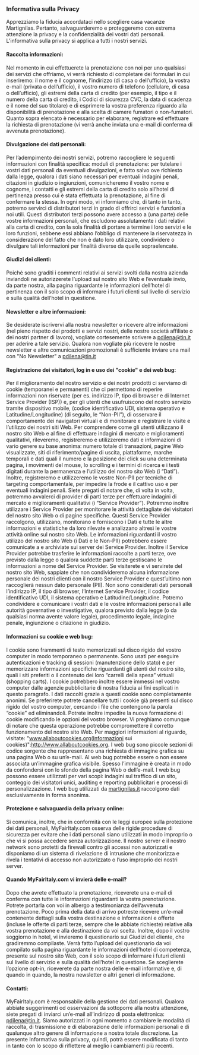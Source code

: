 ### Informativa sulla Privacy

Apprezziamo la fiducia accordataci nello scegliere casa vacanze Martignilas. Pertanto, salvaguarderemo e proteggeremo con estrema attenzione la privacy e la confidenzialità dei vostri dati personali. L’informativa sulla privacy si applica a tutti i nostri servizi.

#### Raccolta informazioni:

Nel momento in cui effettuerete la prenotazione con noi per uno qualsiasi dei servizi che offriamo, vi verrà richiesto di completare dei formulari in cui inseriremo: il nome e il cognome, l’indirizzo (di casa o dell’ufficio), la vostra e-mail (privata o dell’ufficio), il vostro numero di telefono (cellulare, di casa o dell’ufficio), gli estremi della carta di credito (per esempio, il tipo e il numero della carta di credito, i Codici di sicurezza CVC, la data di scadenza e il nome del suo titolare) e di esprimere la vostra preferenza riguardo alla disponibilità di prenotazione e alla scelta di camere fumatori o non-fumatori. Quanto sopra elencato è necessario per elaborare, registrare ed effettuare la richiesta di prenotazione (vi verrà anche inviata una e-mail di conferma di avvenuta prenotazione).

#### Divulgazione dei dati personali:

Per l’adempimento dei nostri servizi, potremo raccogliere le seguenti informazioni con finalità specifica: moduli di prenotazione: per tutelare i vostri dati personali da eventuali divulgazioni, e fatto salvo ove richiesto dalla legge, qualora i dati siano necessari per eventuali indagini penali, citazioni in giudizio o ingiunzioni, comunicheremo il vostro nome e cognome, i contatti e gli estremi della carta di credito solo all’hotel di pertinenza presso cui è stata effettuata la prenotazione, al fine di confermare la stessa. In ogni modo, vi informiamo che, di tanto in tanto, potremo servirci di distributori terzi in grado di offrirci servizi e funzioni a noi utili. Questi distributori terzi possono avere accesso a (una parte) delle vostre informazioni personali, che escludono assolutamente i dati relativi alla carta di credito, con la sola finalità di portare a termine i loro servizi e le loro funzioni, sebbene essi abbiano l’obbligo di mantenere la riservatezza in considerazione del fatto che non è dato loro utilizzare, condividere o divulgare tali informazioni per finalità diverse da quelle sopraelencate.

#### Giudizi dei clienti:

Poichè sono graditi i commenti relativi ai servizi svolti dalla nostra azienda inviandoli ne autorizzerete l’upload sul nostro sito Web e l’eventuale invio, da parte nostra, alla pagina riguardante le informazioni dell’hotel di pertinenza con il solo scopo di informare i futuri clienti sul livello di servizio e sulla qualità dell’hotel in questione.

#### Newsletter e altre informazioni:

Se desiderate iscrivervi alla nostra newsletter o ricevere altre informazioni (nel pieno rispetto dei prodotti e servizi nostri, delle nostre società affiliate o dei nostri partner di lavoro), vogliate cortesemente scrivere a [pdilena@tin.it](mailto:pdilena@tin.it "email") per aderire a tale servizio. Qualora non vogliate più ricevere le nostre newsletter e altre comunicazioni promozionali è sufficiente inviare una mail con "No Newsletter" a [pdilena@tin.it](mailto:pdilena@tin.it "email")

#### Registrazione dei visitatori, log in e uso dei "cookie" e dei web bug:

Per il miglioramento del nostro servizio e dei nostri prodotti ci serviamo di cookie (temporanei e permanenti) che ci permettono di reperire informazioni non riservate (per es. indirizzo IP, tipo di browser e di Internet Service Provider (ISP)) e, per gli utenti che usufruiscono del nostro servizio tramite dispositivo mobile, (codice identificativo UDI, sistema operativo e Latitudine/Longitudine) (di seguito, le “Non-PII”), di osservare il comportamento dei navigatori virtuali e di monitorare e registrare le visite e l’utilizzo dei nostri siti Web. Per comprendere come gli utenti utilizzano il nostro sito Web e al fine di effettuare indagini di mercato e miglioramenti qualitativi, rileveremo, registreremo e utilizzeremo dati e informazioni di vario genere su base anonima: numero totale di transazioni, pagine Web visualizzate, siti di riferimento/pagine di uscita, piattaforme, marche temporali e dati quali il numero e la posizione dei click su una determinata pagina, i movimenti del mouse, lo scrolling e i termini di ricerca e i testi digitati durante la permanenza e l’utilizzo del nostro sito Web (i “Dati”). Inoltre, registreremo e utilizzeremo le vostre Non-PII per tecniche di targeting comportamentale, per impedire la frode e il cattivo uso e per eventuali indagini penali. Siete pregati di notare che, di volta in volta, potremmo avvalerci di provider di parti terze per effettuare indagini di mercato e miglioramenti qualitativi (i “Service Provider”). Potremmo inoltre utilizzare i Service Provider per monitorare le attività dettagliate dei visitatori del nostro sito Web o di pagine specifiche. Questi Service Provider raccolgono, utilizzano, monitorano e forniscono i Dati e tutte le altre informazioni e statistiche da loro rilevate e analizzano altresì le vostre attività online sul nostro sito Web. Le informazioni riguardanti il vostro utilizzo del nostro sito Web (i Dati e le Non-PII) potrebbero essere comunicate a e archiviate sui server dei Service Provider. Inoltre il Service Provider potrebbe trasferire le informazioni raccolte a parti terze, ove previsto dalla legge o qualora suddette parti terze gestiscano le informazioni a nome del Service Provider. Se visiterete e vi servirete del nostro sito Web, sappiate che non condivideremo alcuna informazione personale dei nostri clienti con il nostro Service Provider e quest’ultimo non raccoglierà nessun dato personale (PII). Non sono considerati dati personali l’indirizzo IP, il tipo di browser, l’Internet Service Provider, il codice identificativo UDI, il sistema operativo e Latitudine/Longitudine. Potremo condividere e comunicare i vostri dati e le vostre informazioni personali alle autorità governative o investigative, qualora previsto dalla legge (o da qualsiasi norma avente valore legale), procedimento legale, indagine penale, ingiunzione o citazione in giudizio.

#### Informazioni su cookie e web bug:

I cookie sono frammenti di testo memorizzati sul disco rigido del vostro computer in modo temporaneo o permanente. Sono usati per eseguire autenticazioni e tracking di sessioni (manutenzione dello stato) e per memorizzare informazioni specifiche riguardanti gli utenti del nostro sito, quali i siti preferiti o il contenuto dei loro “carrelli della spesa” virtuali (shopping carts). I cookie potrebbero inoltre essere immessi nel vostro computer dalle agenzie pubblicitarie di nostra fiducia ai fini esplicati in questo paragrafo. I dati raccolti grazie a questi cookie sono completamente anonimi. Se preferirete potrete cancellare tutti i cookie già presenti sul disco rigido del vostro computer, cercando i file che contengono la parola “cookie” ed eliminandoli. Potrete inoltre impedire la nuova formazione di cookie modificando le opzioni del vostro browser. Vi preghiamo comunque di notare che questa operazione potrebbe compromettere il corretto funzionamento del nostro sito Web. Per maggiori informazioni al riguardo, visitate: "www.allaboutcookies.org(Informazioni sui cookies)":http://www.allaboutcookies.org. I web bug sono piccole sezioni di codice sorgente che rappresentano una richiesta di immagine grafica su una pagina Web o su un’e-mail. Al web bug potrebbe essere o non essere associata un’immagine grafica visibile. Spesso l’immagine è creata in modo da confondersi con lo sfondo della pagina Web o dell’e-mail. I web bug possono essere utilizzati per vari scopi: indagini sul traffico di un sito, conteggio dei visitatori unici, auditing e reporting pubblicitari e processi di personalizzazione. I web bug utilizzati da [martignilas.it](http://martignilas.it "casa vacanze in val resia") raccolgono dati esclusivamente in forma anonima.

#### Protezione e salvaguardia della privacy online:

Si comunica, inoltre, che in conformità con le leggi europee sulla protezione dei dati personali, MyFairItaly.com osserva delle rigide procedure di sicurezza per evitare che i dati personali siano utilizzati in modo improprio o che vi si possa accedere senza autorizzazione. Il nostro server e il nostro network sono protetti da firewall contro gli accessi non autorizzati e disponiamo di un sistema di rivelazione di intrusione che monitorizza e rivela i tentativi di accesso non autorizzato o l’uso improprio dei nostri server.

#### Quando MyFairItaly.com vi invierà delle e-mail?

Dopo che avrete effettuato la prenotazione, riceverete una e-mail di conferma con tutte le informazioni riguardanti la vostra prenotazione. Potrete portarla con voi in albergo a testimonianza dell’avvenuta prenotazione. Poco prima della data di arrivo potreste ricevere un’e-mail contenente dettagli sulla vostra destinazione e informazioni e offerte (incluse le offerte di parti terze, sempre che le abbiate richieste) relative alla vostra prenotazione e alla destinazione da voi scelta. Inoltre, dopo il vostro soggiorno in hotel, vi invieremo il questionario sui Giudizi del cliente, che gradiremmo compilaste. Verrà fatto l’upload del questionario da voi compilato sulla pagina riguardante le informazioni dell’hotel di competenza, presente sul nostro sito Web, con il solo scopo di informare i futuri clienti sul livello di servizio e sulla qualità dell’hotel in questione. Se sceglierete l’opzione opt-in, riceverete da parte nostra delle e-mail informative e, di quando in quando, la nostra newsletter o altri generi di informazione.

#### Contatti:

MyFairItaly.com è responsabile della gestione dei dati personali. Qualora abbiate suggerimenti od osservazioni da sottoporre alla nostra attenzione, siete pregati di inviarci un’e-mail all’indirizzo di posta elettronica: [pdilena@tin.it](mailto:pdilena@tin.it "email"). Siamo autorizzati in ogni momento a cambiare le modalità di raccolta, di trasmissione e di elaborazione delle informazioni personali e di qualunque altro genere di informazione a nostra totale discrezione. La presente Informativa sulla privacy, quindi, potrà essere modificata di tanto in tanto con lo scopo di riflettere al meglio i cambiamenti più recenti.
